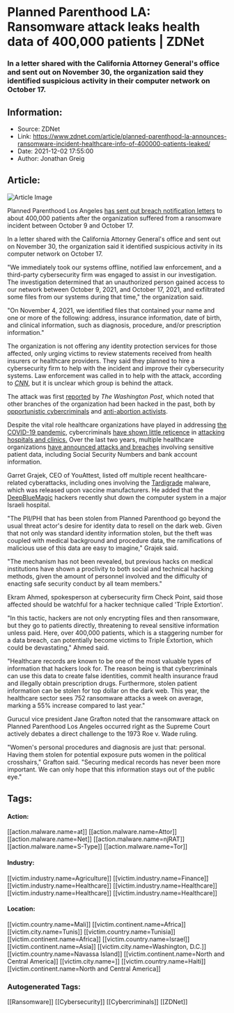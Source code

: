 # Planned Parenthood LA: Ransomware attack leaks health data of 400,000 patients | ZDNet
### In a letter shared with the California Attorney General's office and sent out on November 30, the organization said they identified suspicious activity in their computer network on October 17.

## Information:
+ Source: ZDNet
+ Link: https://www.zdnet.com/article/planned-parenthood-la-announces-ransomware-incident-healthcare-info-of-400000-patients-leaked/
+ Date: 2021-12-02 17:55:00
+ Author: Jonathan Greig


## Article:
![Article Image](https://www.zdnet.com/a/img/resize/6750f1c1b1f0ce1f5e069fb6608747ffd0230d5a/2021/08/02/253a288c-5262-41b8-8afe-bb70f06cb183/gettyimages-doctor-and-nurse-at-a-laptop-inside-a-hospital.jpg?width=770&height=578&fit=crop&auto=webp)

Planned Parenthood Los Angeles [has sent out breach notification letters](https://oag.ca.gov/system/files/EXPERIAN_H1202_Planned%20Parenthood%20of%20Los%20Angeles_L01_SAS_1.pdf) to about 400,000 patients after the organization suffered from a ransomware incident between October 9 and October 17.


In a letter shared with the California Attorney General's office and sent out on November 30, the organization said it identified suspicious activity in its computer network on October 17. 

"We immediately took our systems offline, notified law enforcement, and a third-party cybersecurity firm was engaged to assist in our investigation. The investigation determined that an unauthorized person gained access to our network between October 9, 2021, and October 17, 2021, and exfiltrated some files from our systems during that time," the organization said.

"On November 4, 2021, we identified files that contained your name and one or more of the following: address, insurance information, date of birth, and clinical information, such as diagnosis, procedure, and/or prescription information."

The organization is not offering any identity protection services for those affected, only urging victims to review statements received from health insurers or healthcare providers. They said they planned to hire a cybersecurity firm to help with the incident and improve their cybersecurity systems. Law enforcement was called in to help with the attack, according to [*CNN*](https://www.cnn.com/2021/12/01/tech/ransomware-planned-parenthood/index.html), but it is unclear which group is behind the attack. 

The attack was first [reported](https://www.washingtonpost.com/nation/2021/12/01/los-angeles-planned-parenthood-hack/) by *The Washington Post*, which noted that other branches of the organization had been hacked in the past, both by [opportunistic cybercriminals](https://www.washingtonpost.com/dc-md-va/2021/04/16/data-breach-planned-parenthood-dc/?itid=lk_inline_manual_28) and [anti-abortion activists](https://www.reuters.com/article/plannedparenthood-hacking/planned-parenthood-investigating-claims-of-website-hack-idINKCN0Q124X20150727). 

Despite the vital role healthcare organizations have played in addressing [the COVID-19 pandemic](https://www.cnet.com/health/new-omicron-covid-variant-already-in-the-us-spread-vaccine-response-and-what-we-know-now/), cybercriminals [have shown little reticence](https://www.zdnet.com/article/ransomware-irelands-health-service-is-still-significantly-disrupted-weeks-after-attack/) in [attacking hospitals and clinics.](https://www.zdnet.com/article/healthcare-organizations-in-ireland-new-zealand-and-canada-facing-intrusions-and-ransomware-attacks/) Over the last two years, multiple healthcare organizations [have announced attacks and breaches](https://www.zdnet.com/article/dna-testing-center-admits-to-breach-affecting-ssns-banking-info-of-more-than-2-million-people/) involving sensitive patient data, including Social Security Numbers and bank account information. 






Garret Grajek, CEO of YouAttest, listed off multiple recent healthcare-related cyberattacks, including ones involving the [Tardigrade](https://threatpost.com/shape-shifting-tardigrade-malware-hits-vaccine-makers/176601/) malware, which was released upon vaccine manufacturers. He added that the [DeepBlueMagic](https://themedialine.org/life-lines/deepbluemagic-hackers-behind-hospital-attacks-are-an-emerging-threat-experts-with-video/) hackers recently shut down the computer system in a major Israeli hospital. 

"The PII/PHI that has been stolen from Planned Parenthood go beyond the usual threat actor's desire for identity data to resell on the dark web. Given that not only was standard identity information stolen, but the theft was coupled with medical background and procedure data, the ramifications of malicious use of this data are easy to imagine," Grajek said.  

"The mechanism has not been revealed, but previous hacks on medical institutions have shown a proclivity to both social and technical hacking methods, given the amount of personnel involved and the difficulty of enacting safe security conduct by all team members."

Ekram Ahmed, spokesperson at cybersecurity firm Check Point, said those affected should be watchful for a hacker technique called 'Triple Extortion'. 

"In this tactic, hackers are not only encrypting files and then ransomware, but they go to patients directly, threatening to reveal sensitive information unless paid. Here, over 400,000 patients, which is a staggering number for a data breach, can potentially become victims to Triple Extortion, which could be devastating," Ahmed said. 

"Healthcare records are known to be one of the most valuable types of information that hackers look for. The reason being is that cybercriminals can use this data to create false identities, commit health insurance fraud and illegally obtain prescription drugs. Furthermore, stolen patient information can be stolen for top dollar on the dark web. This year, the healthcare sector sees 752 ransomware attacks a week on average, marking a 55% increase compared to last year."

Gurucul vice president Jane Grafton noted that the ransomware attack on Planned Parenthood Los Angeles occurred right as the Supreme Court actively debates a direct challenge to the 1973 Roe v. Wade ruling. 

"Women's personal procedures and diagnosis are just that: personal. Having them stolen for potential exposure puts women in the political crosshairs," Grafton said. "Securing medical records has never been more important. We can only hope that this information stays out of the public eye." 





## Tags:

#### Action:
[[action.malware.name=at]] [[action.malware.name=Attor]] [[action.malware.name=Net]] [[action.malware.name=njRAT]] [[action.malware.name=S-Type]] [[action.malware.name=Tor]]

#### Industry:
[[victim.industry.name=Agriculture]] [[victim.industry.name=Finance]] [[victim.industry.name=Healthcare]] [[victim.industry.name=Healthcare]] [[victim.industry.name=Healthcare]] [[victim.industry.name=Healthcare]]

#### Location:
[[victim.country.name=Mali]] [[victim.continent.name=Africa]] [[victim.city.name=Tunis]] [[victim.country.name=Tunisia]] [[victim.continent.name=Africa]] [[victim.country.name=Israel]] [[victim.continent.name=Asia]] [[victim.city.name=Washington, D.C.]] [[victim.country.name=Navassa Island]] [[victim.continent.name=North and Central America]] [[victim.city.name=]] [[victim.country.name=Haiti]] [[victim.continent.name=North and Central America]]

### Autogenerated Tags:
[[Ransomware]] [[Cybersecurity]] [[Cybercriminals]] [[ZDNet]]

